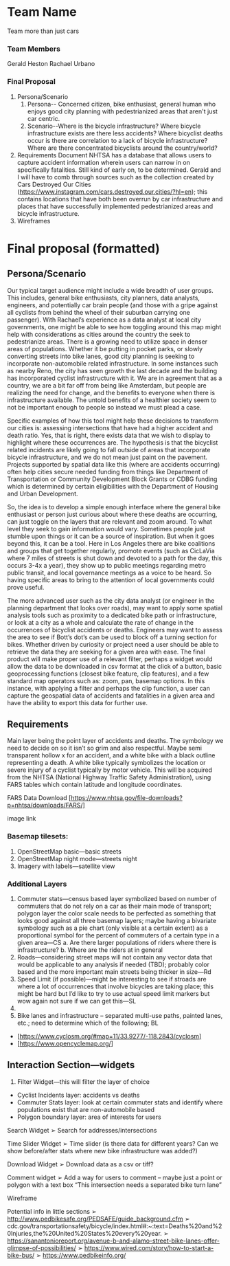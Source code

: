 # Team Name
Team more than just cars
### Team Members
Gerald Heston
Rachael Urbano

### Final Proposal
1. Persona/Scenario
    1. Persona-- Concerned citizen, bike enthusiast, general human who enjoys good city planning with pedestrianized areas that aren't just car centric.
    2. Scenario--Where is the bicycle infrastructure? Where bicycle infrastructure exists are there less accidents? Where bicyclist deaths occur is there are correlation to a lack of bicycle infrastructure?
        Where are there concentrated bicyclists around the country/world? 
2. Requirements Document
    NHTSA has a database that allows users to capture accident information wherein users can narrow in on specifically fatalities. Still kind of early on, to be determined. 
    Gerald and I will have to comb through sources such as the collection created by Cars Destroyed Our Cities (https://www.instagram.com/cars.destroyed.our.cities/?hl=en); this contains locations that have both been overrun by car infrastructure and places that have successfully implemented pedestrianized areas and bicycle infrastructure.
3. Wireframes

# Final proposal (formatted)

## Persona/Scenario
Our typical target audience might include a wide breadth of user groups. This includes, general bike enthusiasts, city planners, data analysts, engineers, and potentially car brain people (and those with a gripe against all cyclists from behind the wheel of their suburban carrying one passenger). With Rachael’s experience as a data analyst at local city governments, one might be able to see how toggling around this map might help with considerations as cities around the country the seek to pedestrianize areas. There is a growing need to utilize space in denser areas of populations. Whether it be putting in pocket parks, or slowly converting streets into bike lanes, good city planning is seeking to incorporate non-automobile related infrastructure. In some instances such as nearby Reno, the city has seen growth the last decade and the building has incorporated cyclist infrastructure with it. We are in agreement that as a country, we are a bit far off from being like Amsterdam, but people are realizing the need for change, and the benefits to everyone when there is infrastructure available. The untold benefits of a healthier society seem to not be important enough to people so instead we must plead a case. 

Specific examples of how this tool might help these decisions to transform our cities is: assessing intersections that have had a higher accident and death ratio. Yes, that is right, there exists data that we wish to display to highlight where these occurrences are. The hypothesis is that the bicyclist related incidents are likely going to fall outside of areas that incorporate bicycle infrastructure, and we do not mean just paint on the pavement. Projects supported by spatial data like this (where are accidents occurring) often help cities secure needed funding from things like Department of Transportation or Community Development Block Grants or CDBG funding which is determined by certain eligibilities with the Department of Housing and Urban Development. 

So, the idea is to develop a simple enough interface where the general bike enthusiast or person just curious about where these deaths are occurring, can just toggle on the layers that are relevant and zoom around. To what level they seek to gain information would vary. Sometimes people just stumble upon things or it can be a source of inspiration. But when it goes beyond this, it can be a tool. Here in Los Angeles there are bike coalitions and groups that get together regularly, promote events (such as CicLaVia where 7 miles of streets is shut down and devoted to a path for the day, this occurs 3-4x a year), they show up to public meetings regarding metro public transit, and local governance meetings as a voice to be heard. So having specific areas to bring to the attention of local governments could prove useful. 

The more advanced user such as the city data analyst (or engineer in the planning department that looks over roads), may want to apply some spatial analysis tools such as proximity to a dedicated bike path or infrastructure, or look at a city as a whole and calculate the rate of change in the occurrences of bicyclist accidents or deaths. Engineers may want to assess the area to see if Bott’s dot’s can be used to block off a turning section for bikes. Whether driven by curiosity or project need a user should be able to retrieve the data they are seeking for a given area with ease. The final product will make proper use of a relevant filter, perhaps a widget would allow the data to be downloaded in csv format at the click of a button, basic geoprocessing functions (closest bike feature, clip features), and a few standard map operators such as: zoom, pan, basemap options. In this instance, with applying a filter and perhaps the clip function, a user can capture the geospatial data of accidents and fatalities in a given area and have the ability to export this data for further use.

## Requirements

Main layer being the point layer of accidents and deaths. The symbology we need to decide on so it isn’t so grim and also respectful. Maybe semi transparent hollow x for an accident, and a white bike with a black outline representing a death. A white bike typically symbolizes the location or severe injury of a cyclist typically by motor vehicle. This will be acquired from the NHTSA (National Highway Traffic Safety Administration), using FARS tables which contain latitude and longitude coordinates.

FARS Data Download [https://www.nhtsa.gov/file-downloads?p=nhtsa/downloads/FARS/]

image link

### Basemap tilesets: 
1. OpenStreetMap basic—basic streets 
2. OpenStreetMap night mode—streets night 
3. Imagery with labels—satellite view

### Additional Layers
1. Commuter stats—census based layer symbolized based on number of commuters that do not rely on a car as their main mode of transport; polygon layer the color scale needs to be perfected as something that looks good against all three basemap layers; maybe having a bivariate symbology such as a pie chart (only visible at a certain extent) as a proportional symbol for the percent of commuters of a certain type in a given area—CS a. Are there larger populations of riders where there is infrastructure? b. Where are the riders at in general 
2. Roads—considering street maps will not contain any vector data that would be applicable to any analysis if needed (TBD); probably color based and the more important main streets being thicker in size—Rd 
3. Speed Limit (if possible)—might be interesting to see if stroads are where a lot of occurrences that involve bicycles are taking place; this might be hard but I’d like to try to use actual speed limit markers but wow again not sure if we can get this—SL 
4. 
5. Bike lanes and infrastructure – separated multi-use paths, painted lanes, etc.; need to determine which of the following; BL
* [https://www.cyclosm.org/#map=11/33.9277/-118.2843/cyclosm] 
* [https://www.opencyclemap.org/]

## Interaction Section—widgets 
1. Filter Widget—this will filter the layer of choice 
* Cyclist Incidents layer: accidents vs deaths 
* Commuter Stats layer: look at certain commuter stats and identify where populations exist that are non-automobile based 
* Polygon boundary layer: area of interests for users 

Search Widget 
➢ Search for addresses/intersections 

Time Slider Widget 
➢ Time slider (is there data for different years? Can we show before/after stats where new bike infrastructure was added?) 

Download Widget 
➢ Download data as a csv or tiff? 

Comment widget 
➢ Add a way for users to comment – maybe just a point or polygon with a text box “This intersection needs a separated bike turn lane”

Wireframe

Potential info in little sections 
➢ http://www.pedbikesafe.org/PEDSAFE/guide_background.cfm 
➢ cdc.gov/transportationsafety/bicycle/index.html#:~:text=Deaths%20and%20Injuries,the%20United%20States%20every%20year. 
➢ https://sanantonioreport.org/avenue-b-and-alamo-street-bike-lanes-offer-glimpse-of-possibilities/ 
➢ https://www.wired.com/story/how-to-start-a-bike-bus/ 
➢ https://www.pedbikeinfo.org/